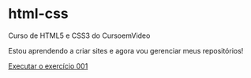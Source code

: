 # html-css
 Curso de HTML5 e CSS3 do CursoemVideo

Estou aprendendo a criar sites e agora vou gerenciar meus repositórios!

<a href="https://helioi.github.io/html-css/exercicios/ex001/index.html">Executar o exercício 001</a>